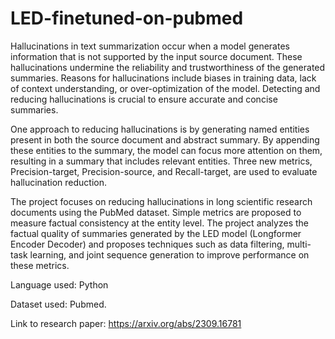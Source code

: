 # LED-finetuned-on-pubmed

Hallucinations in text summarization occur when a model generates information that is not supported by the input source document. These hallucinations undermine the reliability and trustworthiness of the generated summaries. Reasons for hallucinations include biases in training data, lack of context understanding, or over-optimization of the model. Detecting and reducing hallucinations is crucial to ensure accurate and concise summaries.

One approach to reducing hallucinations is by generating named entities present in both the source document and abstract summary. By appending these entities to the summary, the model can focus more attention on them, resulting in a summary that includes relevant entities. Three new metrics, Precision-target, Precision-source, and Recall-target, are used to evaluate hallucination reduction.

The project focuses on reducing hallucinations in long scientific research documents using the PubMed dataset. Simple metrics are proposed to measure factual consistency at the entity level. The project analyzes the factual quality of summaries generated by the LED model (Longformer Encoder Decoder) and proposes techniques such as data filtering, multi-task learning, and joint sequence generation to improve performance on these metrics.

Language used: Python

Dataset used: Pubmed.

Link to research paper: https://arxiv.org/abs/2309.16781
